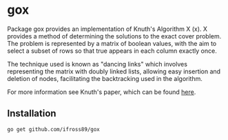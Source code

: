 gox
===

Package gox provides an implementation of Knuth's Algorithm X (x). X provides a method of determining the solutions to the exact cover problem. The problem is represented by a matrix of boolean values, with the aim to select a subset of rows so that true appears in each column exactly once.

The technique used is known as "dancing links" which involves representing the matrix with doubly linked lists, allowing easy insertion and deletion of nodes, facilitating the backtracking used in the algorithm.

For more information see Knuth's paper, which can be found [here](http://arxiv.org/abs/cs/0011047).

Installation
------------

`go get github.com/ifross89/gox`
